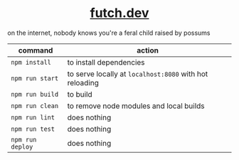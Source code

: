 <h1 align="center">
  <a href="https://www.futch.dev">futch.dev</a>
</h1>

on the internet, nobody knows you're a feral child raised by possums

| command           | action                                                  |
| ----------------- | ------------------------------------------------------- |
| `npm install`     | to install dependencies                                 |
| `npm run start`   | to serve locally at `localhost:8080` with hot reloading |
| `npm run build`   | to build                                                |
| `npm run clean`   | to remove node modules and local builds                 |
| `npm run lint`    | does nothing                                            |
| `npm run test`    | does nothing                                            |
| `npm run deploy`  | does nothing                                            |

[//]: # "TODO: write deploy command"
[//]: # "TODO: add lint command"
[//]: # "TODO: add tests to validate accessibility, spelling, and other required features"
